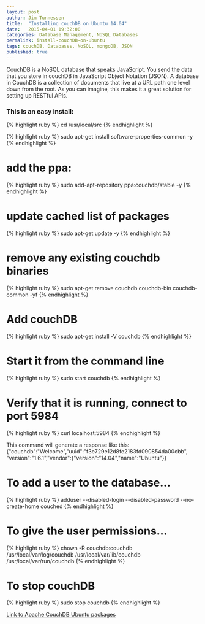 ```yaml
---
layout: post
author: Jim Tunnessen
title:  "Installing couchDB on Ubuntu 14.04"
date:   2015-04-01 19:32:00
categories: Database Management, NoSQL Databases
permalink: install-couchDB-on-ubuntu
tags: couchDB, Databases, NoSQL, mongoDB, JSON
published: true
---
```


CouchDB is a NoSQL database that speaks JavaScript. You send the data that you store in couchDB in JavaScript Object Notation (JSON). A database in CouchDB is a collection of documents that live at a URL path one level down from the root. As you can imagine, this makes it a great solution for setting up RESTful APIs.

### This is an easy install: ###

{% highlight ruby %}
cd /usr/local/src
{% endhighlight %}

{% highlight ruby %}
sudo apt-get install software-properties-common -y
{% endhighlight %}

# add the ppa:
{% highlight ruby %}
sudo add-apt-repository ppa:couchdb/stable -y
{% endhighlight %}

# update cached list of packages
{% highlight ruby %}
sudo apt-get update -y
{% endhighlight %}

# remove any existing couchdb binaries
{% highlight ruby %}
sudo apt-get remove couchdb couchdb-bin couchdb-common -yf
{% endhighlight %}

# Add couchDB
{% highlight ruby %}
sudo apt-get install -V couchdb
{% endhighlight %}

# Start it from the command line
{% highlight ruby %}
sudo start couchdb
{% endhighlight %}

# Verify that it is running, connect to port 5984
{% highlight ruby %}
curl localhost:5984
{% endhighlight %}

This command will generate a response like this:
{"couchdb":"Welcome","uuid":"f3e729e12d8fe2183fd090854da00cbb",
"version":"1.6.1","vendor":{"version":"14.04","name":"Ubuntu"}}

# To add a user to the database...
{% highlight ruby %}
adduser --disabled-login --disabled-password --no-create-home couched
{% endhighlight %}

# To give the user permissions...
{% highlight ruby %}
chown -R couchdb:couchdb /usr/local/var/log/couchdb /usr/local/var/lib/couchdb 
/usr/local/var/run/couchdb
{% endhighlight %}

# To stop couchDB
{% highlight ruby %}
sudo stop couchdb
{% endhighlight %}

[Link to Apache CouchDB Ubuntu packages](https://launchpad.net/~couchdb/+archive/ubuntu/stable)